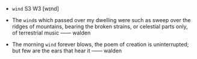 - `wind` S3 W3 [wɪnd]



-  The `wind`s which passed over my dwelling were such as sweep over the ridges of mountains, bearing the broken strains, or celestial parts only, of terrestrial music —— walden

-  The morning `wind` forever blows, the poem of creation is uninterrupted; but few are the ears that hear it —— walden